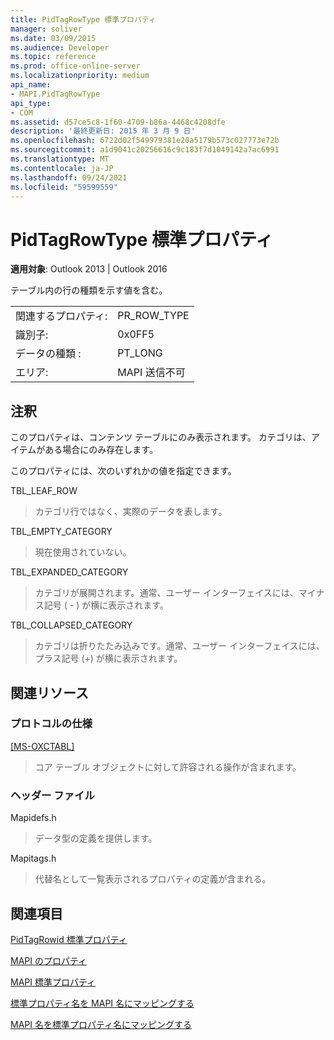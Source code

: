 ```yaml
---
title: PidTagRowType 標準プロパティ
manager: soliver
ms.date: 03/09/2015
ms.audience: Developer
ms.topic: reference
ms.prod: office-online-server
ms.localizationpriority: medium
api_name:
- MAPI.PidTagRowType
api_type:
- COM
ms.assetid: d57ce5c8-1f60-4709-b86a-4468c4208dfe
description: '最終更新日: 2015 年 3 月 9 日'
ms.openlocfilehash: 6722d02f549979381e20a5179b573c027773e72b
ms.sourcegitcommit: a1d9041c20256616c9c183f7d1049142a7ac6991
ms.translationtype: MT
ms.contentlocale: ja-JP
ms.lasthandoff: 09/24/2021
ms.locfileid: "59599559"
---
```

# <a name="pidtagrowtype-canonical-property"></a>PidTagRowType 標準プロパティ

  
  
**適用対象**: Outlook 2013 | Outlook 2016 
  
テーブル内の行の種類を示す値を含む。
  
|||
|:-----|:-----|
|関連するプロパティ:  <br/> |PR_ROW_TYPE  <br/> |
|識別子:  <br/> |0x0FF5  <br/> |
|データの種類 :   <br/> |PT_LONG  <br/> |
|エリア:  <br/> |MAPI 送信不可  <br/> |
   
## <a name="remarks"></a>注釈

このプロパティは、コンテンツ テーブルにのみ表示されます。 カテゴリは、アイテムがある場合にのみ存在します。
  
このプロパティには、次のいずれかの値を指定できます。
  
TBL_LEAF_ROW 
  
> カテゴリ行ではなく、実際のデータを表します。
    
TBL_EMPTY_CATEGORY 
  
> 現在使用されていない。
    
TBL_EXPANDED_CATEGORY 
  
> カテゴリが展開されます。通常、ユーザー インターフェイスには、マイナス記号 ( - ) が横に表示されます。
    
TBL_COLLAPSED_CATEGORY 
  
> カテゴリは折りたたみ込みです。通常、ユーザー インターフェイスには、プラス記号 (+) が横に表示されます。
    
## <a name="related-resources"></a>関連リソース

### <a name="protocol-specifications"></a>プロトコルの仕様

[[MS-OXCTABL]](https://msdn.microsoft.com/library/d33612dc-36a8-4623-8a26-c156cf8aae4b%28Office.15%29.aspx)
  
> コア テーブル オブジェクトに対して許容される操作が含まれます。
    
### <a name="header-files"></a>ヘッダー ファイル

Mapidefs.h
  
> データ型の定義を提供します。
    
Mapitags.h
  
> 代替名として一覧表示されるプロパティの定義が含まれる。
    
## <a name="see-also"></a>関連項目



[PidTagRowid 標準プロパティ](pidtagrowid-canonical-property.md)


[MAPI のプロパティ](mapi-properties.md)
  
[MAPI 標準プロパティ](mapi-canonical-properties.md)
  
[標準プロパティ名を MAPI 名にマッピングする](mapping-canonical-property-names-to-mapi-names.md)
  
[MAPI 名を標準プロパティ名にマッピングする](mapping-mapi-names-to-canonical-property-names.md)

